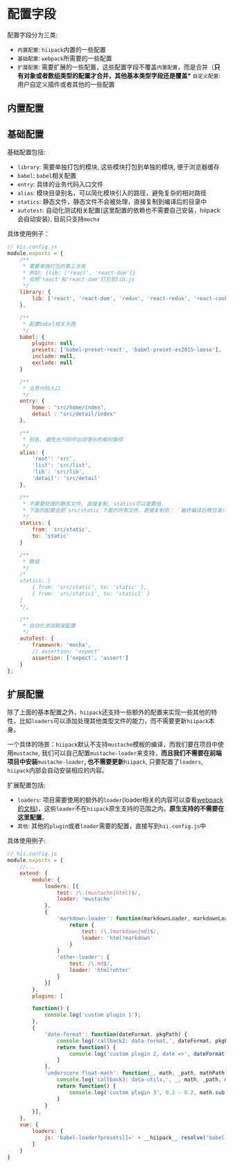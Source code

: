 # 配置字段

配置字段分为三类:

* `内置配置`: `hiipack`内置的一些配置
* `基础配置`: `webpack`所需要的一些配置
* `扩展配置`: 需要扩展的一些配置，这些配置字段不覆盖`内置配置`，而是合并（**只有对象或者数组类型的配置才合并，其他基本类型字段还是覆盖\*** `自定义配置`: 用户自定义插件或者其他的一些配置

## 内置配置

## 基础配置

基础配置包括:

* `library`: 需要单独打包的模块, 这些模块打包到单独的模块, 便于浏览器缓存
* `babel`: `babel`相关配置
* `entry`: 具体的业务代码入口文件
* `alias`: 模块目录别名，可以简化模块引入的路径，避免复杂的相对路径
* `statics`: 静态文件，静态文件不会被处理，直接复制到编译后的目录中
* `autotest`: 自动化测试相关配置\(这里配置的依赖也不需要自己安装，hiipack会自动安装\), 目前只支持`mocha`

具体使用例子：

```javascript
// hii.config.js
module.exports = {
    /**
     * 需要单独打包的第三方库
     * 例如: {lib: ['react', 'react-dom']}
     * 会把'react'和'react-dom'打包到lib.js
     */
    library: {
        lib: ['react', 'react-dom', 'redux', 'react-redux', 'react-cookie']
    },

    /**
     * 配置babel相关东西
     */
    babel: {
        plugins: null,
        presets: ['babel-preset-react', 'babel-preset-es2015-loose'],
        include: null,
        exclude: null
    }

    /**
     * 业务代码入口
     */
    entry: {
        home : "src/home/index",
        detail : "src/detail/index"
    },

    /**
     * 别名, 避免在代码中出现很长的相对路径
     */
    alias: {
        'root': 'src',
        'list': 'src/list',
        'lib': 'src/lib',
        'detail': 'src/detail'
    },

    /**
     * 不需要处理的静态文件, 直接复制, statics可以是数组，
     * 下面的配置会把`src/static`下面的所有文件，直接复制到： `最终编译后根目录/static`下面
     */
    statics: {
        from: 'src/static',
        to: 'static'
    }

    /**
     * 数组
     */
    /*
    statics: [
        { from: 'src/static', to: 'static' },
        { from: 'src/static1', to: 'static1' }
    ]
    */,

    /**
     * 自动化测试框架配置
     */
    autoTest: {
        framework: 'mocha',
        // assertion: 'expect'
        assertion: ['expect', 'assert']
    }
};
```

## 扩展配置

除了上面的基本配置之外，`hiipack`还支持一些额外的配置来实现一些其他的特性，比如`loaders`可以添加处理其他类型文件的能力，而不需要更新`hiipack`本身。

一个具体的场景：`hiipack`默认不支持`mustache`模板的编译，而我们要在项目中使用`mustache`, 我们可以自己配置`mustache-loader`来支持，**而且我们不需要在前端项目中安装**`mustache-loader`**, 也不需要更新**`hiipack`, 只要配置了`loaders`, `hiipack`内部会自动安装相应的内容。

扩展配置包括:

* `loaders`: 项目需要使用的额外的`loader`\(loader相关的内容可以查看[webpack的文档](https://webpack.github.io/docs/loaders.html)\)，这些`loader`不在`hiipack`原生支持的范围之内。**原生支持的不需要在这里配置**。
* `其他`: 其他的`plugin`或者`loader`需要的配置，直接写到`hii.config.js`中

具体使用例子:

```javascript
// hii.config.js
module.exports = {
    //...
    extend: {
        module: {
            loaders: [{
                test: /\.(mustache|html)$/,
                loader: 'mustache'
            },
            {
                'markdown-loader': function(markdownLoader, markdownLoaderPath) {
                    return {
                        test: /\.(markdown|md)$/,
                        loader: 'html!markdown'
                    }
                }
                'other-loader': {
                    test: /\.md$/,
                    loader: 'html!ohter'
                }
            }]
        },
        plugins: [

        function() {
            console.log('custom plugin 1');
        },
        {
            'date-format': function(dateFormat, pkgPath) {
                console.log('callback2: data-format,', dateFormat, pkgPath);
                return function() {
                    console.log('custom plugin 2, date =>', dateFormat('yyyy-MM/dd hh||mm//ss.SSS', new Date()));
                }
            },
            'underscore float-math': function(_, math, _path, mathPath) {
                console.log('callback3: data-utils,', _, math, _path, mathPath);
                return function() {
                    console.log('custom plugin 3', 0.3 - 0.2, math.sub(0.3, 0.2), _.isEmpty([1, 2, 3]), _path, mathPath);
                }
            }
        }],
    },
    vue: {
        loaders: {
            js: 'babel-loader?presets[]=' + __hiipack__.resolve('babel-preset-es2015-loose') + '&plugins[]=' + __hiipack__.resolve('babel-plugin-transform-runtime') + '&comments=false'
        }
    }
}
```
